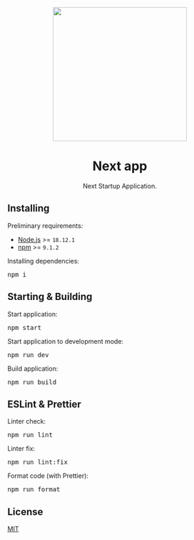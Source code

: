 <p align="center">
    <img src="https://user-images.githubusercontent.com/68344264/214657102-c820f111-0aab-4cc6-b584-72b0fa054c62.png" width="300" />

</p>
<h1 align="center">Next app</h1>
<p align="center">Next Startup Application.</p>

<h2>Installing</h2>
<p>Preliminary requirements:</p>
<ul>
    <li><a href="https://nodejs.org/">Node.js</a> >= <code>18.12.1</code></li>
    <li><a href="https://www.npmjs.com/">npm</a> >= <code>9.1.2</code></li>
</ul>
<p>Installing dependencies:</p>
<pre>npm i</pre>

<h2>Starting & Building</h2>
<p>Start application:</p>
<pre>npm start</pre>
<p>Start application to development mode:</p>
<pre>npm run dev</pre>
<p>Build application:</p>
<pre>npm run build</pre>

<h2>ESLint & Prettier</h2>
<p>Linter check:</p>
<pre>npm run lint</pre>
<p>Linter fix:</p>
<pre>npm run lint:fix</pre>
<p>Format code (with Prettier):</p>
<pre>npm run format</pre>

<h2>License</h2>
<p><a href="./LICENSE">MIT</a></p>
